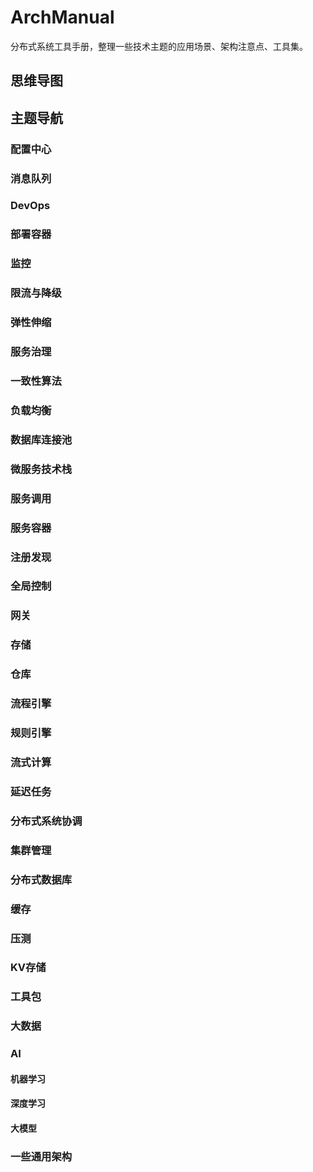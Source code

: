 # ArchManual
分布式系统工具手册，整理一些技术主题的应用场景、架构注意点、工具集。

## 思维导图

## 主题导航
### 配置中心
### 消息队列
### DevOps
### 部署容器
### 监控
### 限流与降级
### 弹性伸缩
### 服务治理
### 一致性算法
### 负载均衡
### 数据库连接池
### 微服务技术栈
### 服务调用
### 服务容器
### 注册发现
### 全局控制
### 网关
### 存储
### 仓库
### 流程引擎
### 规则引擎
### 流式计算
### 延迟任务
### 分布式系统协调
### 集群管理
### 分布式数据库
### 缓存
### 压测
### KV存储
### 工具包
### 大数据
### AI
#### 机器学习
#### 深度学习
#### 大模型
### 一些通用架构
